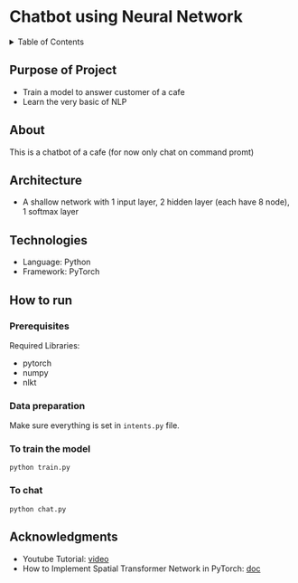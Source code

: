 #  Chatbot using Neural Network

<details>
  <summary>Table of Contents</summary>
  <ol>
    <li><a href="#purpose-of-project">Purpose of Project</a></li>
    <li><a href="#about">About</a></li>
    <li><a href="#architecture">Architecture</a></li>
    <li><a href="#technologies">Technologies</a></li>
    <li><a href="#how-to-run">How to run</a></li>
    <li><a href="#acknowledgments">Acknowledgments</a></li>
  </ol>
</details>

## Purpose of Project

* Train a model to answer customer of a cafe
* Learn the very basic of NLP

## About

This is a chatbot of a cafe (for now only chat on command promt)

## Architecture

* A shallow network with 1 input layer, 2 hidden layer (each have 8 node), 1 softmax layer

## Technologies

* Language: Python
* Framework: PyTorch

## How to run

### Prerequisites

Required Libraries:
* pytorch
* numpy
* nlkt

### Data preparation

Make sure everything is set in `intents.py` file.

### To train the model
```
python train.py
```

### To chat
```
python chat.py
```

## Acknowledgments

* Youtube Tutorial: [video](https://www.youtube.com/watch?v=yN7qfBhfGqs)
* How to Implement Spatial Transformer Network in PyTorch: [doc](https://pytorch.org/tutorials/intermediate/spatial_transformer_tutorial.html)
